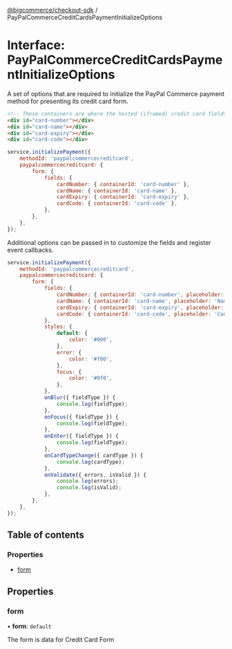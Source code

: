 [@bigcommerce/checkout-sdk](../README.md) / PayPalCommerceCreditCardsPaymentInitializeOptions

# Interface: PayPalCommerceCreditCardsPaymentInitializeOptions

A set of options that are required to initialize the PayPal Commerce payment
method for presenting its credit card form.

```html
<!-- These containers are where the hosted (iframed) credit card fields will be inserted -->
<div id="card-number"></div>
<div id="card-name"></div>
<div id="card-expiry"></div>
<div id="card-code"></div>
```

```js
service.initializePayment({
    methodId: 'paypalcommercecreditcard',
    paypalcommercecreditcard: {
        form: {
            fields: {
                cardNumber: { containerId: 'card-number' },
                cardName: { containerId: 'card-name' },
                cardExpiry: { containerId: 'card-expiry' },
                cardCode: { containerId: 'card-code' },
            },
        },
    },
});
```

Additional options can be passed in to customize the fields and register
event callbacks.

```js
service.initializePayment({
    methodId: 'paypalcommercecreditcard',
    paypalcommercecreditcard: {
        form: {
            fields: {
                cardNumber: { containerId: 'card-number', placeholder: 'Number of card' },
                cardName: { containerId: 'card-name', placeholder: 'Name of card' },
                cardExpiry: { containerId: 'card-expiry', placeholder: 'Expiry of card' },
                cardCode: { containerId: 'card-code', placeholder: 'Code of card' },
            },
            styles: {
                default: {
                    color: '#000',
                },
                error: {
                    color: '#f00',
                },
                focus: {
                    color: '#0f0',
                },
            },
            onBlur({ fieldType }) {
                console.log(fieldType);
            },
            onFocus({ fieldType }) {
                console.log(fieldType);
            },
            onEnter({ fieldType }) {
                console.log(fieldType);
            },
            onCardTypeChange({ cardType }) {
                console.log(cardType);
            },
            onValidate({ errors, isValid }) {
                console.log(errors);
                console.log(isValid);
            },
        },
    },
});
```

## Table of contents

### Properties

- [form](PayPalCommerceCreditCardsPaymentInitializeOptions.md#form)

## Properties

### form

• **form**: `default`

The form is data for Credit Card Form
